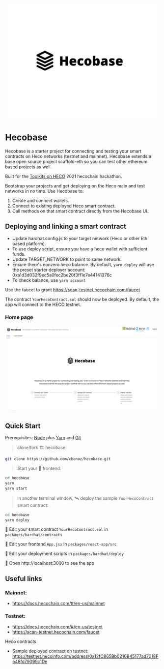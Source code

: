 <p align='center'>
    <img src='./img/logo_square.png'/>
</p>

# Hecobase

Hecobase is a starter project for connecting and testing your smart contracts on Heco networks (testnet and mainnet). Hecobase extends a base open source project scaffold-eth so you can test other ethereum based projects as well.

Built for the <a href="https://hecochain-hackathon.devpost.com/rules" target="_blank">Toolkits on HECO</a> 2021 hecochain hackathon.

Bootstrap your projects and get deploying on the Heco main and test networks in no time. Use Hecobase to:

1. Create and connect wallets.
2. Connect to existing deployed Heco smart contract.
3. Call methods on that smart contract directly from the Hecobase UI..

## Deploying and linking a smart contract

- Update hardhat.config.js to your target network (Heco or other Eth based platform).
- To use deploy script, ensure you have a heco wallet with sufficient funds.
- Update TARGET_NETWORK to point to same network.
- Ensure there's nonzero heco balance. By default, `yarn deploy` will use the preset starter deployer account: 0xa1d3d032f9ec5a0fec2be20f3ff1e7e44141376c
- To check balance, use `yarn account`

Use the faucet to grant https://scan-testnet.hecochain.com/faucet

The contract `YourHecoContract.sol` should now be deployed. By default, the app will connect to the HECO testnet.

### Home page
<p align='center'>
    <img src='./img/home.png'/>
</p>

## Quick Start

Prerequisites: [Node](https://nodejs.org/en/download/) plus [Yarn](https://classic.yarnpkg.com/en/docs/install/) and [Git](https://git-scm.com/downloads)

> clone/fork 🏗 hecobase:

```bash
git clone https://github.com/cbonoz/hecobase.git
```

> Start your 📱 frontend:

```bash
cd hecobase
yarn
yarn start
```

> in another terminal window, 🛰 deploy the sample `YourHecoContract` smart contract:

```bash
cd hecobase
yarn deploy
```

🔏 Edit your smart contract `YourHecoContract.sol` in `packages/hardhat/contracts`

📝 Edit your frontend `App.jsx` in `packages/react-app/src`

💼 Edit your deployment scripts in `packages/hardhat/deploy`

📱 Open http://localhost:3000 to see the app

## Useful links

### Mainnet:

- https://docs.hecochain.com/#/en-us/mainnet

### Testnet:

- https://docs.hecochain.com/#/en-us/testnet
- https://scan-testnet.hecochain.com/faucet

Heco contracts

- Sample deployed contract on testnet: https://testnet.hecoinfo.com/address/0x12fC865Bb0210B45177ad7018F548fd79099c1De
